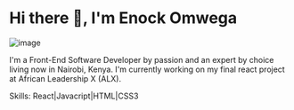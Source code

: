 # Hi there 👋, I'm Enock Omwega
![image](https://user-images.githubusercontent.com/95473301/229603440-d2ea9577-376e-4a53-ba38-69a138eb3c1a.png)

I'm a Front-End Software Developer by passion and an expert by choice living now in Nairobi, Kenya.
I'm currently working on my final react project at African Leadership X (ALX). 

Skills: React|Javacript|HTML|CSS3
